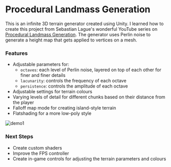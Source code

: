 # Procedural Landmass Generation

This is an infinite 3D terrain generator created using Unity. I learned how to create this project from Sebastian Lague's wonderful YouTube series on [Procedural Landmass Generation](https://www.youtube.com/playlist?list=PLFt_AvWsXl0eBW2EiBtl_sxmDtSgZBxB3). The generator uses Perlin noise to generate a height map that gets applied to vertices on a mesh.

### Features

* Adjustable parameters for:
  * `octaves`: each level of Perlin noise, layered on top of each other for finer and finer details
  * `lacunarity`: controls the frequency of each octave
  * `persistence`: controls the amplitude of each octave
* Adjustable settings for terrain colours
* Varying levels of detail for different chunks based on their distance from the player
* Falloff map mode for creating island-style terrain
* Flatshading for a more low-poly style

![demo1](https://github.com/janakitti/Procedural-Landmass-Generation/blob/main/demo_assets/demo1.gif)

### Next Steps

* Create custom shaders 
* Improve the FPS controller
* Create in-game controls for adjusting the terrain parameters and colours